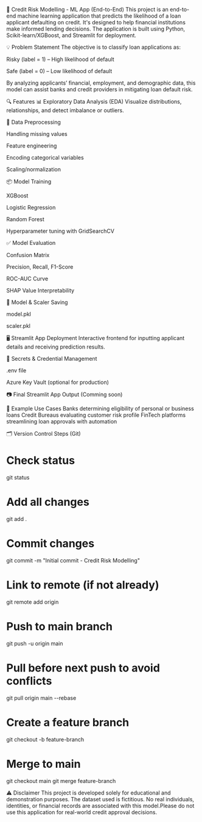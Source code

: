 🏦 Credit Risk Modelling - ML App (End-to-End)
This project is an end-to-end machine learning application that predicts the likelihood of a loan applicant defaulting on credit. It's designed to help financial institutions make informed lending decisions. The application is built using Python, Scikit-learn/XGBoost, and Streamlit for deployment.

💡 Problem Statement
The objective is to classify loan applications as:

Risky (label = 1) – High likelihood of default

Safe (label = 0) – Low likelihood of default

By analyzing applicants’ financial, employment, and demographic data, this model can assist banks and credit providers in mitigating loan default risk.

🔍 Features
📊 Exploratory Data Analysis (EDA)
Visualize distributions, relationships, and detect imbalance or outliers.

🧹 Data Preprocessing

Handling missing values

Feature engineering

Encoding categorical variables

Scaling/normalization

📦 Model Training

XGBoost

Logistic Regression

Random Forest

Hyperparameter tuning with GridSearchCV

✅ Model Evaluation

Confusion Matrix

Precision, Recall, F1-Score

ROC-AUC Curve

SHAP Value Interpretability

💾 Model & Scaler Saving

model.pkl

scaler.pkl

🖥️ Streamlit App Deployment
Interactive frontend for inputting applicant details and receiving prediction results.

🔐 Secrets & Credential Management

.env file

Azure Key Vault (optional for production)

📷 Final Streamlit App Output 
(Comming soon)

🧪 Example Use Cases
Banks determining eligibility of personal or business loans
Credit Bureaus evaluating customer risk profile
FinTech platforms streamlining loan approvals with automation 

🗂️ Version Control Steps (Git)
# Check status
git status

# Add all changes
git add .

# Commit changes
git commit -m "Initial commit - Credit Risk Modelling"

# Link to remote (if not already)
git remote add origin <your-repo-url>

# Push to main branch
git push -u origin main

# Pull before next push to avoid conflicts
git pull origin main --rebase

# Create a feature branch
git checkout -b feature-branch

# Merge to main
git checkout main
git merge feature-branch

⚠️ Disclaimer
This project is developed solely for educational and demonstration purposes.
The dataset used is fictitious. No real individuals, identities, or financial records are associated with this model.Please do not use this application for real-world credit approval decisions.



